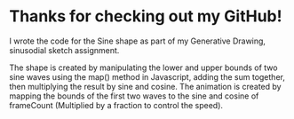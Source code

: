 # Thanks for checking out my GitHub!
I wrote the code for the Sine shape as part of my Generative Drawing, sinusodial sketch assignment. 

The shape is created by manipulating the lower and upper bounds of two sine waves using the map() method in Javascript, adding the sum together, then multiplying the result by sine and cosine. The animation is created by mapping the bounds of the first two waves to the sine and cosine of frameCount (Multiplied by a fraction to control the speed).
